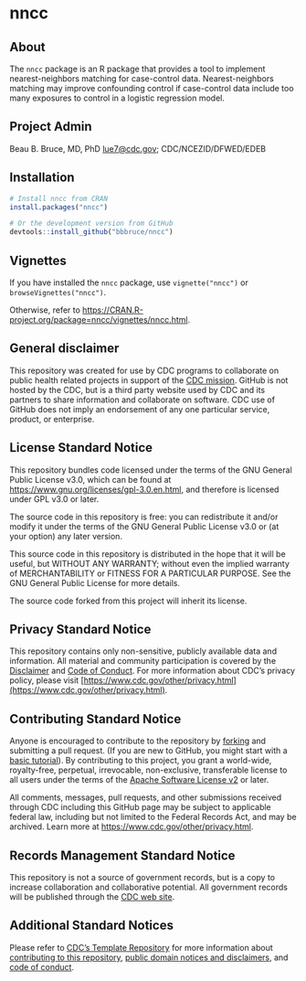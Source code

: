 
<!-- README.md is generated from README.Rmd. Please edit that file -->

# nncc

<!-- badges: start -->
<!-- badges: end -->

## About

The `nncc` package is an R package that provides a tool to implement
nearest-neighbors matching for case-control data. Nearest-neighbors
matching may improve confounding control if case-control data include
too many exposures to control in a logistic regression model.

## Project Admin

Beau B. Bruce, MD, PhD <lue7@cdc.gov>; CDC/NCEZID/DFWED/EDEB

## Installation

``` r
# Install nncc from CRAN
install.packages("nncc")

# Or the development version from GitHub
devtools::install_github("bbbruce/nncc")
```

## Vignettes

If you have installed the `nncc` package, use `vignette("nncc")` or
`browseVignettes("nncc")`.

Otherwise, refer to
<https://CRAN.R-project.org/package=nncc/vignettes/nncc.html>.

## General disclaimer

This repository was created for use by CDC programs to collaborate on
public health related projects in support of the [CDC
mission](https://www.cdc.gov/about/organization/mission.htm). GitHub is
not hosted by the CDC, but is a third party website used by CDC and its
partners to share information and collaborate on software. CDC use of
GitHub does not imply an endorsement of any one particular service,
product, or enterprise.

## License Standard Notice

This repository bundles code licensed under the terms of the GNU General
Public License v3.0, which can be found at
<https://www.gnu.org/licenses/gpl-3.0.en.html>, and therefore is
licensed under GPL v3.0 or later.

The source code in this repository is free: you can redistribute it
and/or modify it under the terms of the GNU General Public License v3.0
or (at your option) any later version.

This source code in this repository is distributed in the hope that it
will be useful, but WITHOUT ANY WARRANTY; without even the implied
warranty of MERCHANTABILITY or FITNESS FOR A PARTICULAR PURPOSE. See the
GNU General Public License for more details.

The source code forked from this project will inherit its license.

## Privacy Standard Notice

This repository contains only non-sensitive, publicly available data and
information. All material and community participation is covered by the
[Disclaimer](https://github.com/CDCgov/template/blob/master/DISCLAIMER.md)
and [Code of
Conduct](https://github.com/CDCgov/template/blob/master/code-of-conduct.md).
For more information about CDC’s privacy policy, please visit
[https://www.cdc.gov/other/privacy.html](https://www.cdc.gov/other/privacy.html).

## Contributing Standard Notice

Anyone is encouraged to contribute to the repository by
[forking](https://docs.github.com/articles/fork-a-repo/) and submitting a
pull request. (If you are new to GitHub, you might start with a [basic
tutorial](https://docs.github.com/articles/set-up-git/)). By contributing
to this project, you grant a world-wide, royalty-free, perpetual,
irrevocable, non-exclusive, transferable license to all users under the
terms of the [Apache Software License
v2](https://www.apache.org/licenses/LICENSE-2.0.html) or later.

All comments, messages, pull requests, and other submissions received
through CDC including this GitHub page may be subject to applicable
federal law, including but not limited to the Federal Records Act, and
may be archived. Learn more at <https://www.cdc.gov/other/privacy.html>.

## Records Management Standard Notice

This repository is not a source of government records, but is a copy to
increase collaboration and collaborative potential. All government
records will be published through the [CDC web
site](https://www.cdc.gov).

## Additional Standard Notices

Please refer to [CDC’s Template
Repository](https://github.com/CDCgov/template) for more information
about [contributing to this
repository](https://github.com/CDCgov/template/blob/master/CONTRIBUTING.md),
[public domain notices and
disclaimers](https://github.com/CDCgov/template/blob/master/DISCLAIMER.md),
and [code of
conduct](https://github.com/CDCgov/template/blob/master/code-of-conduct.md).
